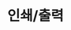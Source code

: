 ---
title: "인쇄/출력"
linkTitle: "인쇄/출력"
description: "인쇄/출력"
url: /common-component/elementary-technology/print
menu:
  depth:
    weight: 4
    parent: "elementary-technology"
    identifier: "print"
---